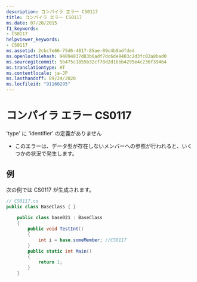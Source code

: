 ```yaml
---
description: コンパイラ エラー CS0117
title: コンパイラ エラー CS0117
ms.date: 07/20/2015
f1_keywords:
- CS0117
helpviewer_keywords:
- CS0117
ms.assetid: 2cbc7e66-75d6-4817-85ae-89c4b9adfded
ms.openlocfilehash: 94894837d83b6adf7dc6de8403c2d3fc02a8bad0
ms.sourcegitcommit: 5b475c1855b32cf78d2d1bbb4295e4c236f39464
ms.translationtype: HT
ms.contentlocale: ja-JP
ms.lasthandoff: 09/24/2020
ms.locfileid: "91160295"
---
```

# <a name="compiler-error-cs0117"></a>コンパイラ エラー CS0117

'type' に 'identifier' の定義がありません  
  
- このエラーは、データ型が存在しないメンバーへの参照が行われると、いくつかの状況で発生します。  
  
## <a name="example"></a>例  

 次の例では CS0117 が生成されます。  
  
```csharp  
// CS0117.cs  
public class BaseClass { }  
  
    public class base021 : BaseClass  
    {  
        public void TestInt()  
        {  
            int i = base.someMember; //CS0117  
        }  
        public static int Main()  
        {  
            return 1;  
        }  
    }  
```
